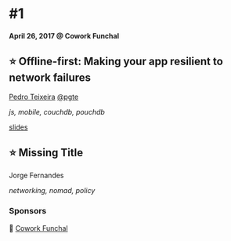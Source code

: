 # #1
#### April 26, 2017 @ Cowork Funchal

## ⭐ Offline-first: Making your app resilient to network failures
[Pedro Teixeira](https://github.com/pgte) [@pgte](https://twitter.com/pgte)

_js, mobile, couchdb, pouchdb_

[slides](https://www.slideshare.net/pgte/offlinefirst-making-your-app-resilient-to-network-failures)

## ⭐ Missing Title
Jorge Fernandes

_networking, nomad, policy_

### Sponsors
🏢 [Cowork Funchal](http://www.coworkfunchal.pt/)
